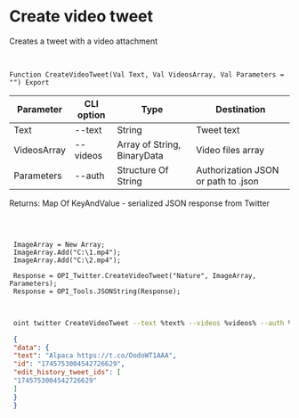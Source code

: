﻿---
sidebar_position: 4
---

# Create video tweet
 Creates a tweet with a video attachment


<br/>


`Function CreateVideoTweet(Val Text, Val VideosArray, Val Parameters = "") Export`

 | Parameter | CLI option | Type | Destination |
 |-|-|-|-|
 | Text | --text | String | Tweet text |
 | VideosArray | --videos | Array of String, BinaryData | Video files array |
 | Parameters | --auth | Structure Of String | Authorization JSON or path to .json |

 
 Returns: Map Of KeyAndValue - serialized JSON response from Twitter

<br/>




```bsl title="Code example"
 
 ImageArray = New Array;
 ImageArray.Add("C:\1.mp4");
 ImageArray.Add("C:\2.mp4");
 
 Response = OPI_Twitter.CreateVideoTweet("Nature", ImageArray, Parameters);
 Response = OPI_Tools.JSONString(Response);
 
```
	


```sh title="CLI command example"
 
 oint twitter CreateVideoTweet --text %text% --videos %videos% --auth %auth%

```

```json title="Result"
 {
 "data": {
 "text": "Alpaca https://t.co/OodoWT1AAA",
 "id": "1745753004542726629",
 "edit_history_tweet_ids": [
 "1745753004542726629"
 ]
 }
 }
```
